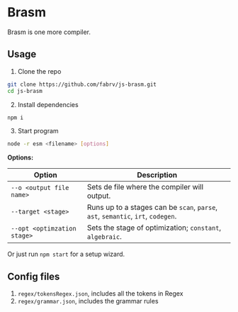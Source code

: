 # Brasm
Brasm is one more compiler.

## Usage
1. Clone the repo
```bash
git clone https://github.com/fabrv/js-brasm.git
cd js-brasm
```
2. Install dependencies
```bash
npm i
```
3. Start program
```bash
node -r esm <filename> [options]
```
**Options:**  

| Option   | Description                                                           |
|-----------|---------------------------------------------------------------------------------|
| `--o <output file name>` | Sets de file where the compiler will output. |
| `--target <stage>`    | Runs up to a stages can be `scan`, `parse`, `ast`, `semantic`, `irt`, `codegen`. |
| `--opt <optimzation stage>` | Sets the stage of optimization; `constant`, `algebraic`. |
  
Or just run `npm start` for a setup wizard.
## Config files
1. `regex/tokensRegex.json`, includes all the tokens in Regex
2. `regex/grammar.json`, includes the grammar rules